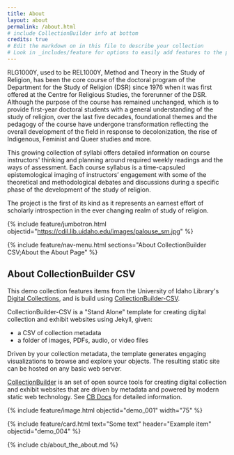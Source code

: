 ```yaml
---
title: About
layout: about
permalink: /about.html
# include CollectionBuilder info at bottom
credits: true
# Edit the markdown on in this file to describe your collection
# Look in _includes/feature for options to easily add features to the page
---
```

RLG1000Y, used to be REL1000Y, Method and Theory in the Study of Religion, has been the core course of the doctoral program of the Department for the Study of Religion (DSR) since 1976 when it was first offered at the Centre for Religious Studies, the forerunner of the DSR. Although the purpose of the course has remained unchanged, which is to provide first-year doctoral students with a general understanding of the study of religion, over the last five decades, foundational themes and the pedagogy of the course have undergone transformation reflecting the overall development of the field in response to decolonization, the rise of Indigenous, Feminist and Queer studies and more. 

This growing collection of syllabi offers detailed information on course instructors' thinking and planning around required weekly readings and the ways of assessment. Each course syllabus is a time-capsuled epistemological imaging of instructors’ engagement with some of the theoretical and methodological debates and discussions during a specific phase of the development of the study of religion. 

The project is the first of its kind as it represents an earnest effort of scholarly introspection in the ever changing realm of study of religion.

{% include feature/jumbotron.html objectid="https://cdil.lib.uidaho.edu/images/palouse_sm.jpg" %} 

{% include feature/nav-menu.html sections="About CollectionBuilder CSV;About the About Page" %}

## About CollectionBuilder CSV

This demo collection features items from the University of Idaho Library's [Digital Collections](https://www.lib.uidaho.edu/digital/), and is build using [CollectionBuilder-CSV](https://github.com/CollectionBuilder/collectionbuilder-csv).

CollectionBuilder-CSV is a "Stand Alone" template for creating digital collection and exhibit websites using Jekyll, given:

- a CSV of collection metadata
- a folder of images, PDFs, audio, or video files

Driven by your collection metadata, the template generates engaging visualizations to browse and explore your objects.
The resulting static site can be hosted on any basic web server.

[CollectionBuilder](https://github.com/CollectionBuilder/) is an set of open source tools for creating digital collection and exhibit websites that are driven by metadata and powered by modern static web technology.
See [CB Docs](https://collectionbuilder.github.io/cb-docs/) for detailed information.

{% include feature/image.html objectid="demo_001" width="75" %} 

{% include feature/card.html text="Some text" header="Example item" objectid="demo_004" %}


<!-- IMPORTANT!!! DELETE this comment and the include below when you are finished editing this page for your collection. The include below introduces about page features. They will show up on your collection's about page until you delete it.  -->
{% include cb/about_the_about.md %} 
